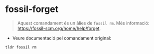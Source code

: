# fossil-forget

> Aquest comandament és un àlies de `fossil rm`.
> Més informació: <https://fossil-scm.org/home/help/forget>.

- Veure documentació pel comandament original:

`tldr fossil rm`
